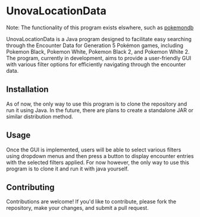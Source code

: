 # UnovaLocationData

Note: The functionality of this program exists elswhere, such as [pokemondb](https://pokemondb.net/location#tab=loc-unova)

UnovaLocationData is a Java program designed to facilitate easy searching through the Encounter Data for Generation 5 Pokémon games, including Pokemon Black, Pokemon White, Pokemon Black 2, and Pokemon White 2. The program, currently in development, aims to provide a user-friendly GUI with various filter options for efficiently navigating through the encounter data.

## Installation

As of now, the only way to use this program is to clone the repository and run it using Java. In the future, there are plans to create a standalone JAR or similar distribution method.

## Usage

Once the GUI is implemented, users will be able to select various filters using dropdown menus and then press a button to display encounter entries with the selected filters applied. For now however, the only way to use this program is to clone it and run it with java yourself.

## Contributing

Contributions are welcome! If you'd like to contribute, please fork the repository, make your changes, and submit a pull request.
